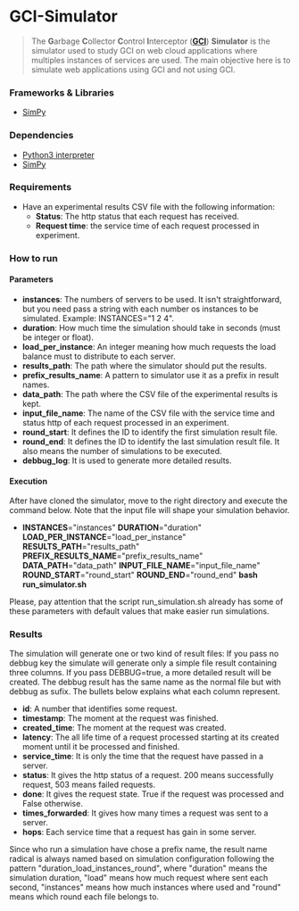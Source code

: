 GCI-Simulator
===
> The **G**arbage **C**ollector **C**ontrol **I**nterceptor (**[GCI](https://github.com/gcinterceptor/gci-go)**) **Simulator** 
is the simulator used to study GCI on web cloud applications where multiples instances 
of services are used. The main objective here is to simulate web applications using GCI and not using GCI.

### Frameworks & Libraries 
* [SimPy](https://simpy.readthedocs.io/en/latest/)

### Dependencies
* [Python3 interpreter](https://www.python.org/downloads/)
* [SimPy](https://simpy.readthedocs.io/en/latest/simpy_intro/installation.html)

### Requirements
* Have an experimental results CSV file with the following information: 
  * **Status**: The http status that each request has received.
  * **Request time**: the service time of each request processed in experiment. 
  
### How to run
#### Parameters
* **instances**: The numbers of servers to be used. It isn't straightforward, but you need pass a string with each number os instances to be simulated. Example: INSTANCES="1 2 4".
* **duration**: How much time the simulation should take in seconds (must be integer or float).
* **load_per_instance**: An integer meaning how much requests the load balance must to distribute to each server.
* **results_path**: The path where the simulator should put the results.
* **prefix_results_name**: A pattern to simulator use it as a prefix in result names.
* **data_path**: The path where the CSV file of the experimental results is kept.
* **input_file_name**: The name of the CSV file with the service time and status http of each request processed in an experiment.
* **round_start**: It defines the ID to identify the first simulation result file.
* **round_end**: It defines the ID to identify the last simulation result file. It also means the number of simulations to be executed.
* **debbug_log**: It is used to generate more detailed results.

#### Execution
After have cloned the simulator, move to the right directory and execute the command below. Note that the input file will shape your simulation behavior.

  * **INSTANCES**="instances" **DURATION**="duration" **LOAD_PER_INSTANCE**="load_per_instance" **RESULTS_PATH**="results_path" **PREFIX_RESULTS_NAME**="prefix_results_name" **DATA_PATH**="data_path" **INPUT_FILE_NAME**="input_file_name" **ROUND_START**="round_start" **ROUND_END**="round_end" **bash** **run_simulator.sh**  

Please, pay attention that the script run_simulation.sh already has some of these parameters with default values that make easier run simulations. 

### Results
The simulation will generate one or two kind of result files: If you pass no debbug key the
simulate will generate only a simple file result containing three columns. If you pass DEBBUG=true, a more detailed 
result will be created. The debbug result has the same name as the normal file but with debbug 
as sufix. The bullets below explains what each column represent.
* **id**: A number that identifies some request.
* **timestamp**: The moment at the request was finished.
* **created_time**: The moment at the request was created.
* **latency**: The all life time of a request processed starting at its created moment until it be processed and finished.
* **service_time**: It is only the time that the request have passed in a server. 
* **status**: It gives the http status of a request. 200 means successfully request, 503 means failed requests.  
* **done**: It gives the request state. True if the request was processed and False otherwise. 
* **times_forwarded**: It gives how many times a request was sent to a server.
* **hops**: Each service time that a request has gain in some server.

Since who run a simulation have chose a prefix name, the result name radical is always named 
based on simulation configuration following the pattern "duration_load_instances_round", where "duration" means the
simulation duration, "load" means how much request where sent each second, "instances" means how much instances where used and
"round" means which round each file belongs to.
